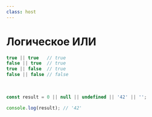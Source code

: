 ```yaml
---
class: host
---
```


# Логическое ИЛИ

```js
true || true   // true
false || true  // true
true || false  // true
false || false // false
```

<br />

```js {hide|all}
const result = 0 || null || undefined || '42' || '';

console.log(result); // '42'
```


<style>
.host code {
    font-size: 1.5rem;
}
</style>
